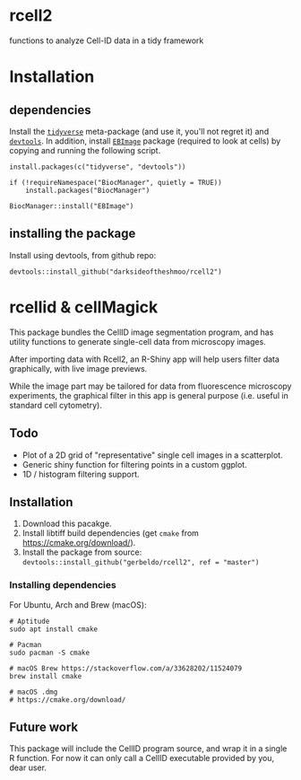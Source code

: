 # rcell2
functions to analyze Cell-ID data in a tidy framework


# Installation

## dependencies

Install the [```tidyverse```][1] meta-package (and use it, you'll not regret it) and [```devtools```][2]. In addition, install [```EBImage```][3] package (required to look at cells) by copying and running the following script. 



```
install.packages(c("tidyverse", "devtools"))

if (!requireNamespace("BiocManager", quietly = TRUE))
    install.packages("BiocManager")

BiocManager::install("EBImage")
```

## installing the package

Install using devtools, from github repo:

```
devtools::install_github("darksideoftheshmoo/rcell2")

```

# rcellid & cellMagick

This package bundles the CellID image segmentation program, and has utility functions to generate single-cell data from microscopy images.

After importing data with Rcell2, an R-Shiny app will help users filter data graphically, with live image previews.

While the image part may be tailored for data from fluorescence microscopy experiments, the graphical filter in this app is general purpose (i.e. useful in standard cell cytometry).

## Todo

* Plot of a 2D grid of "representative" single cell images in a scatterplot.
* Generic shiny function for filtering points in a custom ggplot.
* 1D / histogram filtering support.

## Installation

1. Download this pacakge.
2. Install libtiff build dependencies (get `cmake` from https://cmake.org/download/).
3. Install the package from source: `devtools::install_github("gerbeldo/rcell2", ref = "master")`

### Installing dependencies

For Ubuntu, Arch and Brew (macOS):

```
# Aptitude
sudo apt install cmake

# Pacman
sudo pacman -S cmake

# macOS Brew https://stackoverflow.com/a/33628202/11524079
brew install cmake

# macOS .dmg
# https://cmake.org/download/
```

## Future work

This package will include the CellID program source, and wrap it in a single R function. For now it can only call a CellID executable provided by you, dear user.

[1]:https://www.tidyverse.org/
[2]:https://github.com/r-lib/devtools
[3]:https://bioconductor.org/packages/release/bioc/html/EBImage.html
